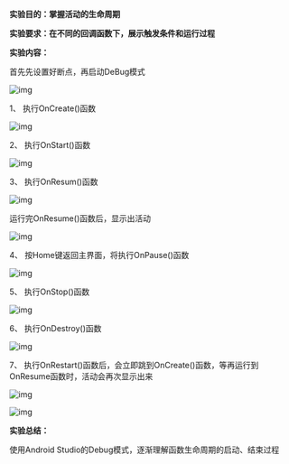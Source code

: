 **实验目的：掌握活动的生命周期**

**实验要求：在不同的回调函数下，展示触发条件和运行过程**

**实验内容：**

首先先设置好断点，再启动DeBug模式

![img](mywork_1实验报告.assets/clip_image002.jpg)

 

1、 执行OnCreate()函数

![img](mywork_1实验报告.assets/clip_image004.jpg)

 

 

 

 

2、 执行OnStart()函数

![img](mywork_1实验报告.assets/clip_image006.jpg)

 

3、 执行OnResum()函数

![img](mywork_1实验报告.assets/clip_image008.jpg)

 

运行完OnResume()函数后，显示出活动

![img](mywork_1实验报告.assets/clip_image010.jpg)

 

4、 按Home键返回主界面，将执行OnPause()函数

![img](mywork_1实验报告.assets/clip_image012.jpg)

 

5、 执行OnStop()函数

![img](mywork_1实验报告.assets/clip_image014.jpg)

 

6、 执行OnDestroy()函数

![img](mywork_1实验报告.assets/clip_image016.jpg)

 

7、 执行OnRestart()函数后，会立即跳到OnCreate()函数，等再运行到OnResume函数时，活动会再次显示出来

![img](mywork_1实验报告.assets/clip_image018.jpg)

![img](mywork_1实验报告.assets/clip_image020.jpg)

 

**实验总结：**

使用Android Studio的Debug模式，逐渐理解函数生命周期的启动、结束过程



 

 